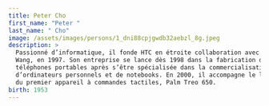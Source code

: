 ```yaml
---
title: Peter Cho
first_name: "Peter "
last_name: " Cho"
image: /assets/images/persons/1_dni88cpjgwdb32aebzl_8g.jpeg
description: >
  Passionné d’informatique, il fonde HTC en étroite collaboration avec Cher
  Wang, en 1997. Son entreprise se lance dès 1998 dans la fabrication de
  téléphones portables après s’être spécialisée dans la commercialisation
  d’ordinateurs personnels et de notebooks. En 2000, il accompagne le lancement
  du premier appareil à commandes tactiles, Palm Treo 650.
birth: 1953
---
```

